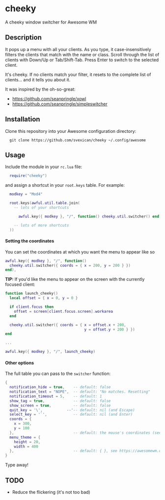 # cheeky

A cheeky window switcher for Awesome WM

## Description

It pops up a menu with all your clients. As you type, it
case-insensitively filters the clients that match with the
name or class. Scroll through the list of clients with Down/Up
or Tab/Shift-Tab. Press Enter to switch to the selected client.

It's cheeky. If no clients match your filter, it resets to the complete list
of clients... and it tells you about it.

It was inspired by the oh-so-great:

- https://github.com/seanpringle/xowl
- https://github.com/seanpringle/simpleswitcher

## Installation


Clone this repository into your Awesome configuration directory:

```
  git clone https://github.com/svexican/cheeky ~/.config/awesome
```

## Usage

Include the module in your `rc.lua` file:

```lua
  require("cheeky")
```

and assign a shortcut in your `root.keys` table. For example:

```lua
  modkey = "Mod4"

  root.keys(awful.util.table.join(
    -- lots of your shortcuts

      awful.key({ modkey }, "/", function() cheeky.util.switcher() end),

    -- lots of more shortcuts
  ))
```

#### Setting the coordinates

You can set the coordinates at which you want the menu to appear like so

```lua
awful.key({ modkey }, "/", function()
  cheeky.util.switcher({ coords = { x = 200, y = 200 } })
end),
```

**TIP:** If you'd like the menu to appear on the screen with the
currently focused client:

```lua
function launch_cheeky()
  local offset = { x = 0, y = 0 }

  if client.focus then
    offset = screen[client.focus.screen].workarea
  end

  cheeky.util.switcher({ coords = { x = offset.x + 200,
                                    y = offset.y + 200 } })
end

...

awful.key({ modkey }, "/", launch_cheeky)
```

#### Other options

The full table you can pass to the `switcher` function:

```lua
{
  notification_hide = true,    -- default: false
  notification_text = "NOPE",  -- default: "No matches. Resetting"
  notification_timeout = 5,    -- default: 1
  show_tag = true,             -- default: false
  show_screen = true,          -- default: false
  quit_key = '\',           --'-- default: nil (and Escape)
  select_key = '`',            -- default: nil (and Enter)
  coords = {
    x = 300,
    y = 100
  },                           -- default: the mouse's coordinates (see above example)
  menu_theme = {
    height = 20,
    width = 400
  },                           -- default: { }, see https://awesomewm.org/doc/api/modules/awful.menu.html#new
}
```

Type away!

## TODO

- Reduce the flickering (it's not too bad)

